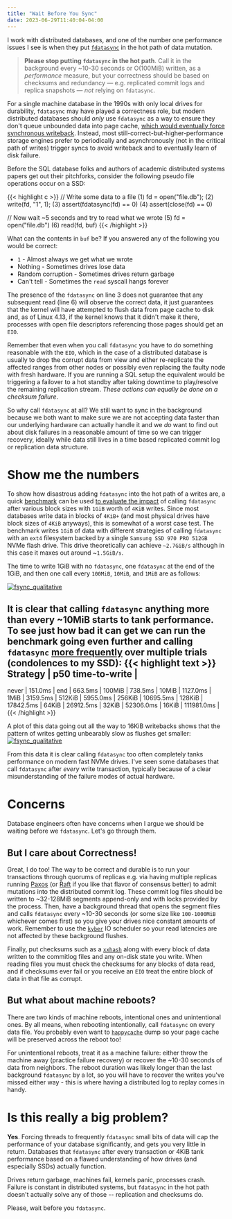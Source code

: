 ```yaml
---
title: "Wait Before You Sync"
date: 2023-06-29T11:40:04-04:00
---
```


I work with distributed databases, and one of the number one performance issues
I see is when they put
[`fdatasync`](https://linux.die.net/man/2/fdatasync) in the hot path of data
mutation.

> **Please stop putting `fdatasync` in the hot path**. Call it in the
  background every ~10-30 seconds or O(100MiB) written, as a *performance*
  measure, but your correctness should be based on checksums and redundancy
  — e.g. replicated commit logs and replica snapshots — _not_ relying on
  `fdatasync`.

For a single machine database in the 1990s with only local drives for
durability, `fdatasync` may have played a correctness role, but modern
distributed databases should _only_ use `fdatasync` as a way to ensure they
don't queue unbounded data into page cache, [which would eventually force synchronous
writeback](https://github.com/firmianay/Life-long-Learner/blob/master/linux-kernel-development/chapter-16.md).
Instead, most still-correct-but-higher-performance storage engines prefer to
periodically and asynchronously (not in the critical path of writes) trigger
syncs to avoid writeback and to eventually learn of disk failure.

Before the SQL database folks and authors of academic distributed systems
papers get out their pitchforks, consider the following pseudo file operations
occur on a SSD:

{{< highlight c >}}
// Write some data to a file
(1) fd = open("file.db");
(2) write(fd, "1", 1);
(3) assert(fdatasync(fd) == 0)
(4) assert(close(fd) == 0)

// Now wait ~5 seconds and try to read what we wrote
(5) fd = open("file.db")
(6) read(fd, buf)
{{< /highlight >}}

What can the contents in `buf` be? If you answered any of the following you
would be correct:

* `1` - Almost always we get what we wrote
* Nothing - Sometimes drives lose data
* Random corruption - Sometimes drives return garbage
* Can't tell - Sometimes the `read` syscall hangs forever

The presence of the `fdatasync` on line 3 does not guarantee that any
subsequent read (line 6) will observe the correct data, it just guarantees that
the kernel will have attempted to flush data from page cache to disk and, as of
Linux 4.13, if the kernel knows that it didn't make it there, processes with
open file descriptors referencing those pages should get an `EIO`.

Remember that even when you call `fdatasync` you have to do something
reasonable with the `EIO`, which in the case of a distributed database is
usually to drop the corrupt data from view and either re-replicate the affected
ranges from other nodes or possibly even replacing the faulty node with fresh
hardware. If you are running a SQL setup the equivalent would be triggering
a failover to a hot standby after taking downtime to play/resolve the remaining
replication stream. *These actions can equally be done on a checksum failure*.

So why call `fdatasync` at all? We still want to sync in the background
because we both want to make sure we are not accepting data faster than our
underlying hardware can actually handle it and we *do* want to find out
about disk failures in a reasonable amount of time so we can trigger recovery,
ideally while data still lives in a time based replicated commit log or
replication data structure.

# Show me the numbers
To show how disastrous adding `fdatasync` into the hot path of a writes are,
a quick [benchmark](https://github.com/jolynch/performance-analysis/blob/master/notebooks/fsync/benchmark.c)
can be used [to evaluate the impact](https://github.com/jolynch/performance-analysis/blob/master/notebooks/fsync/fsync_after.ipynb)
of calling `fdatasync` after various block sizes with `1GiB` worth of `4KiB`
writes. Since most databases write data in blocks of `4KiB+` (and most physical
drives have block sizes of `4KiB` anyways), this is somewhat of a worst case
test. The benchmark writes `1GiB` of data with different strategies of calling
`fdatasync` with an `ext4` filesystem backed by a single `Samsung SSD 970 PRO
512GB` NVMe flash drive.  This drive theoretically can achieve `~2.7GiB/s`
although in this case it maxes out around ~`1.5GiB/s`.

The time to write 1GiB with no `fdatasync`, one `fdatasync` at the end
of the 1GiB, and then one call every `100MiB`, `10MiB`, and `1MiB` are as follows:

[![fsync_qualitative](/img/fsync_qualitative.svg)](/img/fsync_qualitative.svg)

It is clear that calling `fdatasync` anything more than every ~10MiB starts
to tank performance. To see just how bad it can get we can run the benchmark
going even further and calling `fdatasync`
[more frequently](https://gist.github.com/jolynch/a67a2bbd235dcbc3a6e1b0d47ea6a3be#file-benchmark-run-sh)
over multiple trials (condolences to my SSD):
{{< highlight text >}}
Strategy  | p50 time-to-write |
-------------------------------
never     |           151.0ms |
end       |           663.5ms |
100MiB    |           738.5ms |
 10MiB    |          1127.0ms |
  1MiB    |          3159.5ms |
512KiB    |          5955.0ms |
256KiB    |         10695.5ms |
128KiB    |         17842.5ms |
 64KiB    |         26912.5ms |
 32KiB    |         52306.0ms |
 16KiB    |        111981.0ms |
{{< /highlight >}}


A plot of this data going out all the way to 16KiB writebacks shows that the
pattern of writes getting unbearably slow as flushes get smaller:
[![fsync_qualitative](/img/fsync_quantitative.svg)](/img/fsync_quantitative.svg)

From this data it is clear calling `fdatasync` too often completely tanks
performance on modern fast NVMe drives. I've seen some databases that call
`fdatasync` after _every_ write transaction, typically because of a clear
misunderstanding of the failure modes of actual hardware.

# Concerns
Database engineers often have concerns when I argue we should be waiting before
we `fdatasync`. Let's go through them.

## But I care about Correctness!

Great, I do too! The way to be correct and durable is to run your transactions
through quorums of replicas e.g. via having multiple replicas running
[Paxos](https://en.wikipedia.org/wiki/Paxos_(computer_science))
(or [Raft](https://raft.github.io/raft.pdf) if you
like that flavor of consensus better) to admit mutations into the distributed
commit log. These commit log files should be written to ~32-128MiB segments
append-only and with locks provided by the process. Then, have a background
thread that opens the segment files and calls `fdatasync` every ~10-30 seconds
(or some size like `100-1000MiB` whichever comes first) so you give your drives
nice constant amounts of work. Remember to use the 
[`kyber`](https://www.kernel.org/doc/html/latest/block/kyber-iosched.html)
IO scheduler so your read latencies are not affected by these background flushes.

Finally, put checksums such as a [`xxhash`](https://github.com/Cyan4973/xxHash)
along with every block of data written to the commitlog files and any on-disk
state you write. When reading files you must check the checksums for any blocks
of data read, and if checksums ever fail or you receive an `EIO` treat the
entire block of data in that file as corrupt.

## But what about machine reboots?

There are two kinds of machine reboots, intentional ones and unintentional
ones. By all means, when rebooting intentionally, call `fdatasync` on every data
file. You probably even want to
[`happycache`](https://github.com/hashbrowncipher/happycache) dump so your
page cache will be preserved across the reboot too!

For unintentional reboots, treat it as a machine failure: either throw the
machine away (practice failure recovery) or recover the ~10-30 seconds of data
from neighbors. The reboot duration was likely longer than the last background
`fdatasync` by a lot, so you will have to recover the writes you've missed either
way - this is where having a distributed log to replay comes in handy.

# Is this really a big problem?

**Yes**. Forcing threads to frequently `fdatasync` small bits
of data will cap the performance of your database significantly, and
gets you very little in return. Databases that `fdatasync` after every
transaction or 4KiB tank performance based on a flawed understanding of how
drives (and especially SSDs) actually function.

Drives return garbage, machines fail, kernels panic, processes crash. Failure
is constant in distributed systems, but `fdatasync` in the hot path doesn't
actually solve any of those -- replication and checksums do.

Please, wait before you `fdatasync`.
